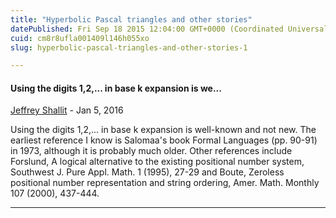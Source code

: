 ```yaml
---
title: "Hyperbolic Pascal triangles and other stories"
datePublished: Fri Sep 18 2015 12:04:00 GMT+0000 (Coordinated Universal Time)
cuid: cm8r8ufla001409l146h055xo
slug: hyperbolic-pascal-triangles-and-other-stories-1

---
```



#### Using the digits 1,2,... in base k expansion is we...
[Jeffrey Shallit](https://www.blogger.com/profile/12763971505497961430 "noreply@blogger.com") - <time datetime="2016-01-22T22:33:16.678+01:00">Jan 5, 2016</time>

Using the digits 1,2,... in base k expansion is well-known and not new. The earliest reference I know is Salomaa's book Formal Languages (pp. 90-91) in 1973, although it is probably much older. Other references include Forslund, A logical alternative to the existing positional number system, Southwest J. Pure Appl. Math. 1 (1995), 27-29 and Boute, Zeroless positional number representation and string ordering, Amer. Math. Monthly 107 (2000), 437-444.
<hr />
